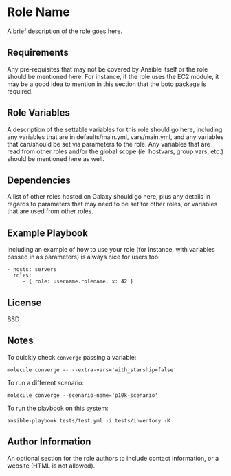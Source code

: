 Role Name
=========

A brief description of the role goes here.

Requirements
------------

Any pre-requisites that may not be covered by Ansible itself or the role should be mentioned here. For instance, if the role uses the EC2 module, it may be a good idea to mention in this section that the boto package is required.

Role Variables
--------------

A description of the settable variables for this role should go here, including any variables that are in defaults/main.yml, vars/main.yml, and any variables that can/should be set via parameters to the role. Any variables that are read from other roles and/or the global scope (ie. hostvars, group vars, etc.) should be mentioned here as well.

Dependencies
------------

A list of other roles hosted on Galaxy should go here, plus any details in regards to parameters that may need to be set for other roles, or variables that are used from other roles.

Example Playbook
----------------

Including an example of how to use your role (for instance, with variables passed in as parameters) is always nice for users too:

    - hosts: servers
      roles:
         - { role: username.rolename, x: 42 }

License
-------

BSD

Notes
-------

To quickly check `converge` passing a variable:

```
molecule converge -- --extra-vars='with_starship=false'
```

To run a different scenario:

```
molecule converge --scenario-name='p10k-scenario'
```

To run the playbook on this system:

```
ansible-playbook tests/test.yml -i tests/inventory -K
```

Author Information
------------------

An optional section for the role authors to include contact information, or a website (HTML is not allowed).
